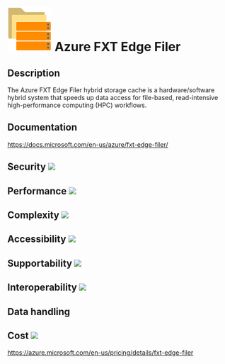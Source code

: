 # <img src ="../img/Azure FXT Edge Filer.svg" width=100 /> Azure FXT Edge Filer                 



## Description										
The Azure FXT Edge Filer hybrid storage cache is a hardware/software hybrid system that speeds up data access for file-based, read-intensive high-performance computing (HPC) workflows.



## Documentation
https://docs.microsoft.com/en-us/azure/fxt-edge-filer/


## Security		<img src="../img/star.png" width=100 />  



## Performance		<img src="../img/star.png" width=100 />


	
## Complexity		<img src="../img/star.png" width=100 />



## Accessibility		<img src="../img/star.png" width=100 />



## Supportability		<img src="../img/star.png" width=100 />



## Interoperability		<img src="../img/star.png" width=100 />



## Data handling



## Cost 		<img src="../img/star.png" width=100 />

https://azure.microsoft.com/en-us/pricing/details/fxt-edge-filer





